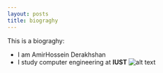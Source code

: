 ```yaml
---
layout: posts
title: biograghy
---
```


This is a biograghy:
- I am AmirHossein Derakhshan
- I study computer engineering at **IUST**
![alt text](../assest/images/ce.jpg)